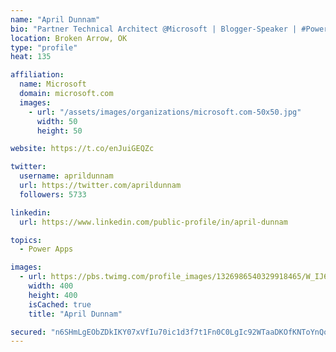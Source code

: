 ```yaml
---
name: "April Dunnam"
bio: "Partner Technical Architect @Microsoft | Blogger-Speaker | #PowerApps, #PowerAutomate, #Office365, #SharePoint | #WIT | #Karaoke Queen"
location: Broken Arrow, OK
type: "profile"
heat: 135

affiliation:
  name: Microsoft
  domain: microsoft.com
  images:
    - url: "/assets/images/organizations/microsoft.com-50x50.jpg"
      width: 50
      height: 50

website: https://t.co/enJuiGEQZc

twitter:
  username: aprildunnam
  url: https://twitter.com/aprildunnam
  followers: 5733

linkedin:
  url: https://www.linkedin.com/public-profile/in/april-dunnam

topics:
  - Power Apps

images:
  - url: https://pbs.twimg.com/profile_images/1326986540329918465/W_IJ6Ih2_400x400.jpg
    width: 400
    height: 400
    isCached: true
    title: "April Dunnam"

secured: "n6SHmLgEObZDkIKY07xVfIu70ic1d3f7t1Fn0C0LgIc92WTaaDKOfKNToYnQoDxp0PKuy5FM1dzVMVaOWHvmPXtRAj5AyOpzEmLT7nzxEyLBjTEHgtUwpZZk13nAyn7EqPpKiGT5UP7+SaNd9SkbYMEuYlAax+FTNnVpkRFR0MvewRW4+hz5o5FNlex9/Z8Ws57lp89HuN/uFslJfRgu2TvneMG3x0N1nUA2MzRjAUn8xf4RU/cK+Hp9hj12pxWwuHAvFiPBJJMoSENXfWjhU1d86O7hNGROEGV+De5jvZ4LLSCGjVSMTuSdncNSraxmwAVUV8KZuNP/xD1f3KVqrRZeHuxVxwm+CrncMy0epp2AUFPtUZzM9JMU9qFmjGlJ0IADqQx6WIcDm/Iwm6DogxOhYAyS13SNOw1wY/Qw0lg=;Dw1nSUa4+25Cmu3O3wccTg=="
---
```


